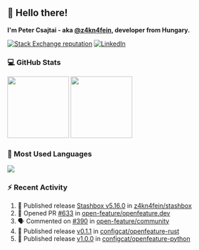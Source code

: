 ## 👋 Hello there!

**I'm Peter Csajtai - aka [@z4kn4fein](https://github.com/z4kn4fein), developer from Hungary.**

[![Stack Exchange reputation](https://img.shields.io/stackexchange/stackoverflow/r/8700582?color=orange&label=reputation&logo=stackoverflow&style=for-the-badge)](https://stackoverflow.com/users/8700582)
[![LinkedIn](https://img.shields.io/badge/linkedin-%230077B5.svg?style=for-the-badge&logo=linkedin&logoColor=white)](https://www.linkedin.com/in/csajtai-p%C3%A9ter-45395341/)

### 💻 GitHub Stats

<div>
  <img height="140px" src="https://github-readme-stats-pcsajtai.vercel.app/api?username=z4kn4fein&show_icons=true&hide_border=true&count_private=true&custom_title=Stats&theme=dracula&line_height=24&hide_title=true">
  <img height="140px" src="https://streak-stats.demolab.com?user=z4kn4fein&theme=dracula&hide_border=true">
  
</div>

### :toolbox: Most Used Languages

<img src="https://github-readme-stats-pcsajtai.vercel.app/api/top-langs/?username=z4kn4fein&theme=dracula&hide_border=true&layout=compact&langs_count=8&hide_title=true">

### :zap: Recent Activity

<!--START_SECTION:activity-->
1. 🚀 Published release [Stashbox v5.16.0](https://github.com/z4kn4fein/stashbox/releases/tag/5.16.0) in [z4kn4fein/stashbox](https://github.com/z4kn4fein/stashbox)
2. 💪 Opened PR [#633](https://github.com/open-feature/openfeature.dev/pull/633) in [open-feature/openfeature.dev](https://github.com/open-feature/openfeature.dev)
3. 🗣 Commented on [#390](https://github.com/open-feature/community/pull/390#issuecomment-2277462655) in [open-feature/community](https://github.com/open-feature/community)
4. 🚀 Published release [v0.1.1](https://github.com/configcat/openfeature-rust/releases/tag/v0.1.1) in [configcat/openfeature-rust](https://github.com/configcat/openfeature-rust)
5. 🚀 Published release [v1.0.0](https://github.com/configcat/openfeature-python/releases/tag/v1.0.0) in [configcat/openfeature-python](https://github.com/configcat/openfeature-python)
<!--END_SECTION:activity-->
